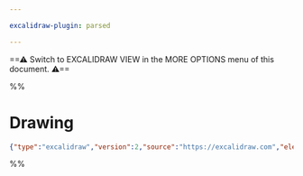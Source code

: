 ```yaml
---

excalidraw-plugin: parsed

---
```

==⚠  Switch to EXCALIDRAW VIEW in the MORE OPTIONS menu of this document. ⚠==


%%
# Drawing
```json
{"type":"excalidraw","version":2,"source":"https://excalidraw.com","elements":[],"appState":{"theme":"dark","gridSize":null,"viewBackgroundColor":"#ffffff"}}
```
%%